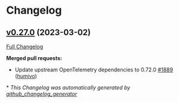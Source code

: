 # Changelog

## [v0.27.0](https://github.com/aws-observability/aws-otel-collector/tree/v0.27.0) (2023-03-02)

[Full Changelog](https://github.com/aws-observability/aws-otel-collector/compare/v0.25.1...v0.27.0)

**Merged pull requests:**

- Update upstream OpenTelemetry dependencies to 0.72.0 [\#1889](https://github.com/aws-observability/aws-otel-collector/pull/1889) ([humivo](https://github.com/humivo))

\* *This Changelog was automatically generated by [github_changelog_generator](https://github.com/github-changelog-generator/github-changelog-generator)*

